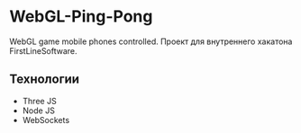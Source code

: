 # WebGL-Ping-Pong
WebGL game mobile phones controlled.
Проект для внутреннего хакатона FirstLineSoftware.

## Технологии

* Three JS
* Node JS
* WebSockets
